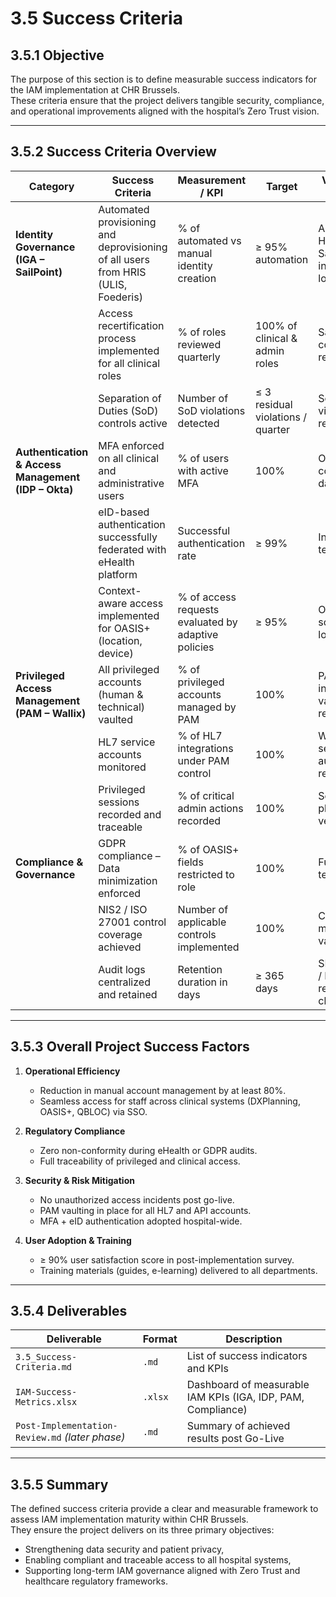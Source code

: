 # 3.5 Success Criteria

## 3.5.1 Objective
The purpose of this section is to define measurable success indicators for the IAM implementation at CHR Brussels.  
These criteria ensure that the project delivers tangible security, compliance, and operational improvements aligned with the hospital’s Zero Trust vision.

---

## 3.5.2 Success Criteria Overview

| **Category** | **Success Criteria** | **Measurement / KPI** | **Target** | **Validation Method** |
|---------------|----------------------|------------------------|-------------|------------------------|
| **Identity Governance (IGA – SailPoint)** | Automated provisioning and deprovisioning of all users from HRIS (ULIS, Foederis) | % of automated vs manual identity creation | ≥ 95% automation | Audit of HRIS ↔ SailPoint integration logs |
| | Access recertification process implemented for all clinical roles | % of roles reviewed quarterly | 100% of clinical & admin roles | SailPoint compliance reports |
| | Separation of Duties (SoD) controls active | Number of SoD violations detected | ≤ 3 residual violations / quarter | SoD violation reports |
| **Authentication & Access Management (IDP – Okta)** | MFA enforced on all clinical and administrative users | % of users with active MFA | 100% | Okta policy compliance dashboard |
| | eID-based authentication successfully federated with eHealth platform | Successful authentication rate | ≥ 99% | Integration test reports |
| | Context-aware access implemented for OASIS+ (location, device) | % of access requests evaluated by adaptive policies | ≥ 95% | Okta risk scoring logs |
| **Privileged Access Management (PAM – Wallix)** | All privileged accounts (human & technical) vaulted | % of privileged accounts managed by PAM | 100% | PAM inventory & vaulting reports |
| | HL7 service accounts monitored | % of HL7 integrations under PAM control | 100% | Wallix session audit reports |
| | Privileged sessions recorded and traceable | % of critical admin actions recorded | 100% | Session playback verification |
| **Compliance & Governance** | GDPR compliance – Data minimization enforced | % of OASIS+ fields restricted to role | 100% | Functional test audit |
| | NIS2 / ISO 27001 control coverage achieved | Number of applicable controls implemented | 100% | Compliance matrix validation |
| | Audit logs centralized and retained | Retention duration in days | ≥ 365 days | SIEM / PAM / IGA log retention check |

---

## 3.5.3 Overall Project Success Factors

1. **Operational Efficiency**
   - Reduction in manual account management by at least 80%.  
   - Seamless access for staff across clinical systems (DXPlanning, OASIS+, QBLOC) via SSO.

2. **Regulatory Compliance**
   - Zero non-conformity during eHealth or GDPR audits.  
   - Full traceability of privileged and clinical access.

3. **Security & Risk Mitigation**
   - No unauthorized access incidents post go-live.  
   - PAM vaulting in place for all HL7 and API accounts.  
   - MFA + eID authentication adopted hospital-wide.

4. **User Adoption & Training**
   - ≥ 90% user satisfaction score in post-implementation survey.  
   - Training materials (guides, e-learning) delivered to all departments.

---

## 3.5.4 Deliverables

| **Deliverable** | **Format** | **Description** |
|------------------|-------------|-----------------|
| `3.5_Success-Criteria.md` | `.md` | List of success indicators and KPIs |
| `IAM-Success-Metrics.xlsx` | `.xlsx` | Dashboard of measurable IAM KPIs (IGA, IDP, PAM, Compliance) |
| `Post-Implementation-Review.md` *(later phase)* | `.md` | Summary of achieved results post Go-Live |

---

## 3.5.5 Summary
The defined success criteria provide a clear and measurable framework to assess IAM implementation maturity within CHR Brussels.  
They ensure the project delivers on its three primary objectives:
- Strengthening data security and patient privacy,  
- Enabling compliant and traceable access to all hospital systems,  
- Supporting long-term IAM governance aligned with Zero Trust and healthcare regulatory frameworks.

